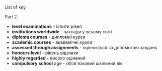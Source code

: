List of key

Part 2

* **level examinations** - іспити рівня
* **institutions worldwide** - заклади у всьому світі
* **diploma courses** - дипломні курси
* **academic courses** - академічні курси
* **assessed through assignments** - оцінюється за допомогою завдань
* **honours level** - рівень відзнаки
* **highly regarded** - високо оцінений
* **compulsory school** age - обов'язковий шкільний вік

